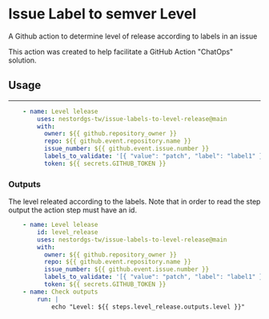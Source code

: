 # Issue Label to semver Level

A Github action to determine level of release according to labels in an issue

This action was created to help facilitate a GitHub Action "ChatOps" solution.

## Usage

---

```yaml
    - name: Level lelease
        uses: nestordgs-tw/issue-labels-to-level-release@main
        with:
          owner: ${{ github.repository_owner }}
          repo: ${{ github.event.repository.name }}
          issue_number: ${{ github.event.issue.number }}
          labels_to_validate: '[{ "value": "patch", "label": "label1" },{ "value": "minor", "label": "label2" },{ "value": "major", "label": "label3" }]'
          token: ${{ secrets.GITHUB_TOKEN }}
```

### Outputs

The level releated according to the labels. Note that in order to read the step output the action step must have an id.

```yaml
    - name: Level lelease
        id: level_release
        uses: nestordgs-tw/issue-labels-to-level-release@main
        with:
          owner: ${{ github.repository_owner }}
          repo: ${{ github.event.repository.name }}
          issue_number: ${{ github.event.issue.number }}
          labels_to_validate: '[{ "value": "patch", "label": "label1" },{ "value": "minor", "label": "label2" },{ "value": "major", "label": "label3" }]'
          token: ${{ secrets.GITHUB_TOKEN }}
    - name: Check outputs
        run: |
            echo "Level: ${{ steps.level_release.outputs.level }}"
```
